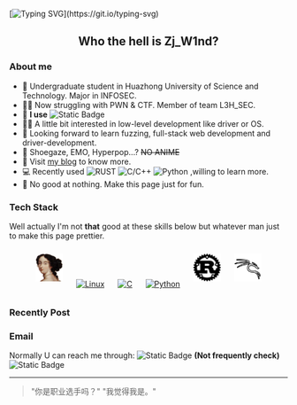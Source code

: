 [![Typing SVG](https://readme-typing-svg.demolab.com?font=Fira+Code&weight=500&size=30&duration=4000&pause=703&color=EBFFE0&background=CECECE00&center=true&vCenter=true&width=1000&lines=Choose+a+fucking+big+television.;Choose+life.)](https://git.io/typing-svg)
## <center> Who the hell is Zj_W1nd?

### About me

- :school: Undergraduate student in Huazhong University of Science and Technology. Major in INFOSEC.
- :face_with_spiral_eyes: Now struggling with PWN & CTF. Member of team L3H_SEC.
- :ninja: **I use** ![Static Badge](https://img.shields.io/badge/Arch-blue?style=flat&logo=archlinux&logoColor=white&logoSize=auto)
- :technologist: A little bit interested in low-level development like driver or OS.
- :dart: Looking forward to learn fuzzing, full-stack web development and driver-development.
- :guitar: Shoegaze, EMO, Hyperpop...? ~~NO ANIME~~
- :notebook: Visit [my blog](https://zjw1nd.github.io) to know more.
- :computer: Recently used ![RUST](https://img.shields.io/badge/Rust-red?style=flat&logo=Rust&logoColor=white&logoSize=auto)  ![C/C++](https://img.shields.io/badge/C%2FC%2B%2B-blue?style=flat&logo=C&logoColor=white&logoSize=auto)  ![Python](https://img.shields.io/badge/Python-grey?style=flat&logo=python&logoColor=white&logoSize=auto) ,willing to learn more.
- :clown_face: No good at nothing. Make this page just for fun.


### Tech Stack
Well actually I'm not **that** good at these skills below but whatever man just to make this page prettier.
<div align="center">  
<a href="https://hex-rays.com/ida-pro" target="_blank"><img style="margin: 10px" src="/images/IDA.png" alt="Rust" height="50" /></a>  
<a href="https://www.linux.org/" target="_blank"><img style="margin: 10px" src="https://profilinator.rishav.dev/skills-assets/linux-original.svg" alt="Linux" height="50" /></a>  
<a href="https://www.cprogramming.com/" target="_blank"><img style="margin: 10px" src="https://profilinator.rishav.dev/skills-assets/c-original.svg" alt="C" height="50" /></a>  
<a href="https://www.python.org/" target="_blank"><img style="margin: 10px" src="https://profilinator.rishav.dev/skills-assets/python-original.svg" alt="Python" height="50" /></a>  
<a href="https://www.rust-lang.org/" target="_blank"><img style="margin: 10px" src="/images/rust.svg" alt="Rust" height="50" /></a> 
<a href="" target="_blank"><img style="margin: 10px" src="/images/kali.png" alt="Rust" height="50" /></a>
</div>

### Recently Post
<!-- BLOG-POST-LIST:START -->
<!-- BLOG-POST-LIST:END -->

### Email
Normally U can reach me through:
<img alt="Static Badge" src="https://img.shields.io/badge/gmail-red?style=flat&logo=Gmail&logoColor=white&logoSize=auto&link=zjl3061687415%40gmail.com"> **(Not frequently check)**
<img alt="Static Badge" src="https://img.shields.io/badge/163mail-darkred?style=flat&logo=mailbox.org&logoColor=white&logoSize=auto&link=zjl3061687415%40gmail.com">

***
> "你是职业选手吗？"
> "我觉得我是。"

<!--
**ZjW1nd/ZjW1nd** is a ✨ _special_ ✨ repository because its `README.md` (this file) appears on your GitHub profile.

Here are some ideas to get you started:

- 🔭 I’m currently working on ...
- 🌱 I’m currently learning ...
- 👯 I’m looking to collaborate on ...
- 🤔 I’m looking for help with ...
- 💬 Ask me about ...
- 📫 How to reach me: ...
- 😄 Pronouns: ...
- ⚡ Fun fact: ...
-->
